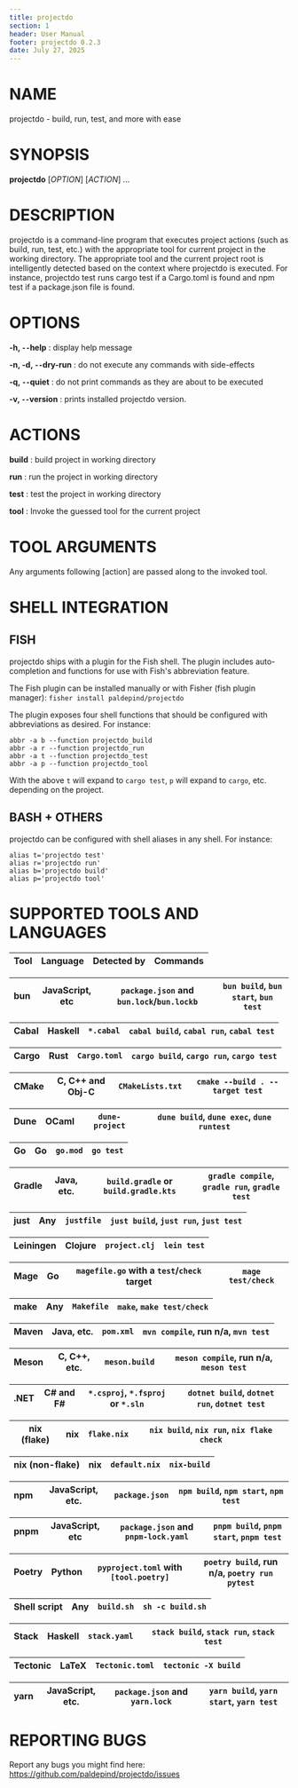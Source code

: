 ```yaml
---
title: projectdo
section: 1
header: User Manual
footer: projectdo 0.2.3
date: July 27, 2025
---
```


# NAME

projectdo - build, run, test, and more with ease

# SYNOPSIS

**projectdo** [*OPTION*] [*ACTION*] ...

# DESCRIPTION

projectdo is a command-line program that executes project actions (such as
build, run, test, etc.) with the appropriate tool for current project in the
working directory. The appropriate tool and the current project root is
intelligently detected based on the context where projectdo is executed. For
instance, projectdo test runs cargo test if a Cargo.toml is found and npm test
if a package.json file is found.

# OPTIONS

**-h, `--`help**
: display help message

**-n, -d, `--`dry-run**
: do not execute any commands with side-effects

**-q, `--`quiet**
: do not print commands as they are about to be executed

**-v, `--`version**
: prints installed projectdo version.

# ACTIONS

**build**
: build project in working directory

**run**
: run the project in working directory

**test**
: test the project in working directory

**tool**
: Invoke the guessed tool for the current project

# TOOL ARGUMENTS

Any arguments following [action] are passed along to the invoked tool.

# SHELL INTEGRATION

## FISH

projectdo ships with a plugin for the Fish shell. The plugin includes
auto-completion and functions for use with Fish's abbreviation feature.

The Fish plugin can be installed manually or with Fisher (fish plugin manager):
`fisher install paldepind/projectdo`

The plugin exposes four shell functions that should be configured with
abbreviations as desired. For instance:

```
abbr -a b --function projectdo_build
abbr -a r --function projectdo_run
abbr -a t --function projectdo_test
abbr -a p --function projectdo_tool
```

With the above `t` will expand to `cargo test`, `p` will expand to `cargo`, etc.
depending on the project.

## BASH + OTHERS

projectdo can be configured with shell aliases in any shell. For instance:

```
alias t='projectdo test'
alias r='projectdo run'
alias b='projectdo build'
alias p='projectdo tool'
```

# SUPPORTED TOOLS AND LANGUAGES

| Tool            | Language         | Detected by                                | Commands                                               |
|-----------------|------------------|--------------------------------------------|--------------------------------------------------------|

| bun             | JavaScript, etc  | `package.json` and `bun.lock`/`bun.lockb`  | `bun build`, `bun start`, `bun test`                   |
|-----------------|------------------|--------------------------------------------|--------------------------------------------------------|

| Cabal           | Haskell          | `*.cabal`                                  | `cabal build`, `cabal run`, `cabal test`               |
|-----------------|------------------|--------------------------------------------|--------------------------------------------------------|

| Cargo           | Rust             | `Cargo.toml`                               | `cargo build`, `cargo run`, `cargo test`               |
|-----------------|------------------|--------------------------------------------|--------------------------------------------------------|

| CMake           | C, C++ and Obj-C | `CMakeLists.txt`                           | `cmake --build . --target test`                        |
|-----------------|------------------|--------------------------------------------|--------------------------------------------------------|

| Dune            | OCaml            | `dune-project`                             | `dune build`, `dune exec`, `dune runtest`              |
|-----------------|------------------|--------------------------------------------|--------------------------------------------------------|

| Go              | Go               | `go.mod`                                   | `go test`                                              |
|-----------------|------------------|--------------------------------------------|--------------------------------------------------------|

| Gradle          | Java, etc.       | `build.gradle` or `build.gradle.kts`       | `gradle compile`, `gradle run`, `gradle test`          |
|-----------------|------------------|--------------------------------------------|--------------------------------------------------------|

| just            | Any              | `justfile`                                 | `just build`, `just run`, `just test`                  |
|-----------------|------------------|--------------------------------------------|--------------------------------------------------------|

| Leiningen       | Clojure          | `project.clj`                              | `lein test`                                            |
|-----------------|------------------|--------------------------------------------|--------------------------------------------------------|

| Mage            | Go               | `magefile.go` with a `test`/`check` target | `mage test/check`                                      |
|-----------------|------------------|--------------------------------------------|--------------------------------------------------------|

| make            | Any              | `Makefile`                                 | `make`, `make test/check`                              |
|-----------------|------------------|--------------------------------------------|--------------------------------------------------------|

| Maven           | Java, etc.       | `pom.xml`                                  | `mvn compile`, run n/a, `mvn test`                     |
|-----------------|------------------|--------------------------------------------|--------------------------------------------------------|

| Meson           | C, C++, etc.     | `meson.build`                              | `meson compile`, run n/a, `meson test`                 |
|-----------------|------------------|--------------------------------------------|--------------------------------------------------------|

| .NET            | C# and F#        | `*.csproj`, `*.fsproj` or `*.sln`          | `dotnet build`, `dotnet run`, `dotnet test`            |
|-----------------|------------------|--------------------------------------------|--------------------------------------------------------|

| nix (flake)     | nix              | `flake.nix`                                | `nix build`, `nix run`, `nix flake check`              |
|-----------------|------------------|--------------------------------------------|--------------------------------------------------------|

| nix (non-flake) | nix              | `default.nix`                              | `nix-build`                                            |
|-----------------|------------------|--------------------------------------------|--------------------------------------------------------|

| npm             | JavaScript, etc. | `package.json`                             | `npm build`, `npm start`, `npm test`                   |
|-----------------|------------------|--------------------------------------------|--------------------------------------------------------|

| pnpm            | JavaScript, etc  | `package.json` and `pnpm-lock.yaml`        | `pnpm build`, `pnpm start`, `pnpm test`                |
|-----------------|------------------|--------------------------------------------|--------------------------------------------------------|

| Poetry          | Python           | `pyproject.toml` with `[tool.poetry]`      | `poetry build`, run n/a, `poetry run pytest`           |
|-----------------|------------------|--------------------------------------------|--------------------------------------------------------|

| Shell script    | Any              | `build.sh`                                 | `sh -c build.sh`                                       |
|-----------------|------------------|--------------------------------------------|--------------------------------------------------------|

| Stack           | Haskell          | `stack.yaml`                               | `stack build`, `stack run`, `stack test`               |
|-----------------|------------------|--------------------------------------------|--------------------------------------------------------|

| Tectonic        | LaTeX            | `Tectonic.toml`                            | `tectonic -X build`                                    |
|-----------------|------------------|--------------------------------------------|--------------------------------------------------------|

| yarn            | JavaScript, etc. | `package.json` and `yarn.lock`             | `yarn build`, `yarn start`, `yarn test`                |
|-----------------|------------------|--------------------------------------------|--------------------------------------------------------|

# REPORTING BUGS

Report any bugs you might find here: <https://github.com/paldepind/projectdo/issues>

